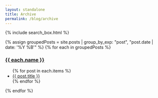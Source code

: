 ```yaml
---
layout: standalone
title: Archive
permalink: /blog/archive
---
```


<div class="my-3">
{% include search_box.html %}
</div>

{% assign groupedPosts = site.posts | group_by_exp: "post", "post.date | date: '%Y %B'" %}
{% for each in groupedPosts %}

<div class="p-2 mt-4 mb-2 bg-light border-top">
    <h3 class="text-secondary" id="{{ each.name | slugify }}">
        <a href="#{{ each.name | slugify }}" class="text-reset">{{ each.name }}</a>
    </h3>
</div>

<ul class="list-unstyled">
{% for post in each.items %}
<li>
    <i class="bi bi-caret-right-fill" role="img" aria-hidden="true"></i>
    <a href="{{ post.url }}" class="fs-5 text-decoration-none">{{ post.title }}</a>
</li>
{% endfor %}
</ul>

{% endfor %}
